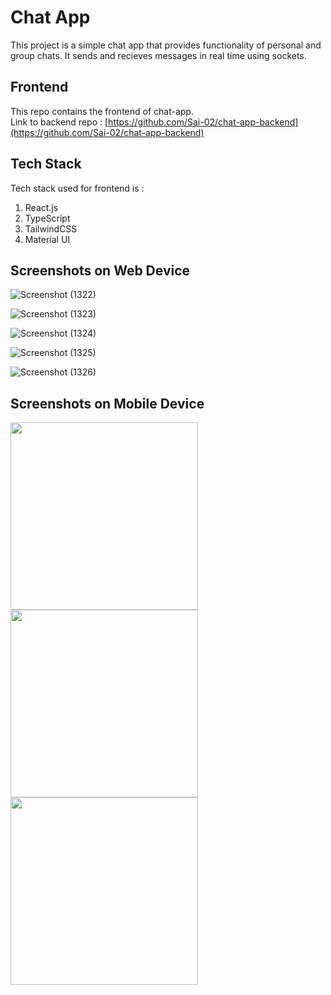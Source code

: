 # Chat App 

This project is a simple chat app that provides functionality of personal and group chats. It sends and recieves messages in real time using sockets.

## Frontend

This repo contains the frontend of chat-app.<br>
Link to backend repo : [https://github.com/Sai-02/chat-app-backend](https://github.com/Sai-02/chat-app-backend)

## Tech Stack

Tech stack used for frontend is :
1. React.js
2. TypeScript
3. TailwindCSS
4. Material UI


## Screenshots on Web Device
![Screenshot (1322)](https://user-images.githubusercontent.com/56087847/230717661-7bebc0cc-5ec7-4a96-9c52-00ff52d2b067.png)

![Screenshot (1323)](https://user-images.githubusercontent.com/56087847/230717663-0df8c439-68ca-40e3-86ca-35123eb46c75.png)

![Screenshot (1324)](https://user-images.githubusercontent.com/56087847/230717666-e0be73f2-471e-4781-9041-ad702ab3428f.png)

![Screenshot (1325)](https://user-images.githubusercontent.com/56087847/230717669-e2c8071c-7578-4dce-a20d-76ba54617414.png)

![Screenshot (1326)](https://user-images.githubusercontent.com/56087847/230717697-71b3bcfb-5a79-44d9-8e2d-21ef0cccbf4d.png)


## Screenshots on Mobile Device

<img src="https://user-images.githubusercontent.com/56087847/230717890-217bb1f4-0d66-4970-8a30-424edb8acf72.jpg" width="300" >

<img src="https://user-images.githubusercontent.com/56087847/230717892-2e5aa6f8-8f8b-4689-8ad3-4315fb60110d.jpg" width="300" >

<img src="https://user-images.githubusercontent.com/56087847/230717894-0acb628a-9225-4519-b07c-5502661c0bcf.jpg" width="300" >




